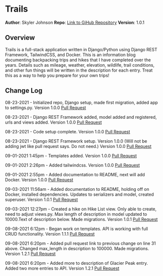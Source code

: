 # Trails

**Author**: Skyler Johnson
**Repo**: [Link to GiHub Repository](https://github.com/SkylerJohnson102020/trails)
**Version**: 1.0.1

## Overview

Trails is a full-stack application written in Django/Python using Django REST Framework, TailwindCSS, and Docker. This is an information blog documenting backpacking trips and hikes that I have completed over the years. Details such as mileage, weather, elevation, wildlife, trail conditions, and other fun things will be written in the description for each entry. Treat this as a way to help you prepare for your own trips!

## Change Log

08-23-2021 - Initialized repo, Django setup, made first migration, added app to settings.py. Version 1.0.0 [Pull Request](https://github.com/SkylerJohnson102020/trails/commit/a1060a123f1dfd136e319e94b2b4308e566b69ae)

08-23-2021 - Django REST Framework added, model added and registered, urls and views added. Version 1.0.0 [Pull Request](https://github.com/SkylerJohnson102020/trails/commit/2ac9a652e493c1273f1a7f569f5f4de16d2c532d)

08-23-2021 - Code setup complete. Version 1.0.0 [Pull Request](https://github.com/SkylerJohnson102020/trails/commit/8d145f0664bc3542c8eb08972300f83fdcef70d0)

08-23-2021 - Django REST Framework setup. Version 1.0.0 (Will not be adding jwt like pull request says. Do not need.) Version 1.0.0 [Pull Request](https://github.com/SkylerJohnson102020/trails/commits/main)

09-01-2021 1:45pm - Templates added. Version 1.0.0 [Pull Request](https://github.com/SkylerJohnson102020/trails/commit/293f3d96b40212c24144d004328413ffad78ef13)

09-01-2021 2:26pm - Added tailwindcss. Version 1.0.0 [Pull Request](https://github.com/SkylerJohnson102020/trails/commit/bca6c6c7a4121510b5ccea62cd408c8772ab4937)

09-01-2021 2:55pm - Added documentation to README, next will add Docker. Version 1.0.0 [Pull Request](https://github.com/SkylerJohnson102020/trails/commit/bca6c6c7a4121510b5ccea62cd408c8772ab4937)

09-03-2021 11:56am - Added documentation to README, holding off on Docker, installed dependencies. Updates to serializers and model, created superuser. Version 1.0.1 [Pull Request](https://github.com/SkylerJohnson102020/trails/commit/9d1b324eab83e666e986bd97915c3224b179809e)

09-03-2021 12:27pm - Created a hike on Hike List view. Only able to create, need to adjust views.py. Max length of description in model updated to 10000.Text of description below. Made migrations. Version 1.0.1 [Pull Request](https://github.com/SkylerJohnson102020/trails/commit/a63c4cfe896acbbe81554d73f1419ddc25d2152b)

09-08-2021 6:12pm - Began work on templates. API is working with full CRUD functionality. Version 1.1.1 [Pull Request](https://github.com/SkylerJohnson102020/trails/commit/2e8491474bf7a79751f078ad07463174be546b74)

09-08-2021 6:20pm - Added pull request link to previous change on line 31 above. Changed max_length in description to 100000. Made migrations. Version 1.2.1 [Pull Request](https://github.com/SkylerJohnson102020/trails/commit/65ab998612cb3d0f3090bd01f82269eb89394526)

09-08-2021 6:20pm - Added more to description of Glacier Peak entry. Added two more entries to API. Version 1.2.1 [Pull Request]()

